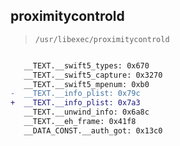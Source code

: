 ## proximitycontrold

> `/usr/libexec/proximitycontrold`

```diff

   __TEXT.__swift5_types: 0x670
   __TEXT.__swift5_capture: 0x3270
   __TEXT.__swift5_mpenum: 0xb0
-  __TEXT.__info_plist: 0x79c
+  __TEXT.__info_plist: 0x7a3
   __TEXT.__unwind_info: 0x6a8c
   __TEXT.__eh_frame: 0x41f8
   __DATA_CONST.__auth_got: 0x13c0

```
